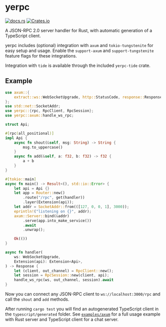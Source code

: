 # yerpc

[![docs.rs](https://img.shields.io/badge/docs.rs-documentation-green.svg)](https://docs.rs/yerpc)
[![Crates.io](https://img.shields.io/crates/v/typescript-type-def.svg)](https://crates.io/crates/yerpc)

A JSON-RPC 2.0 server handler for Rust, with automatic generation of a TypeScript client.

yerpc includes (optional) integration with `axum` and `tokio-tungstenite` for easy setup and usage. Enable the `support-axum` and `support-tungstenite`  feature flags for these integrations.

Integration with `tide` is available through the included `yerpc-tide` crate.

## Example
```rust
use axum::{
    extract::ws::WebSocketUpgrade, http::StatusCode, response::Response, routing::get, Router,
};
use std::net::SocketAddr;
use yerpc::{rpc, RpcClient, RpcSession};
use yerpc::axum::handle_ws_rpc;

struct Api;

#[rpc(all_positional)]
impl Api {
    async fn shout(&self, msg: String) -> String {
        msg.to_uppercase()
    }
    async fn add(&self, a: f32, b: f32) -> f32 {
        a + b
    }
}

#[tokio::main]
async fn main() -> Result<(), std::io::Error> {
    let api = Api {}
    let app = Router::new()
        .route("/rpc", get(handler))
        .layer(Extension(api));
    let addr = SocketAddr::from(([127, 0, 0, 1], 3000));
    eprintln!("listening on {}", addr);
    axum::Server::bind(&addr)
        .serve(app.into_make_service())
        .await
        .unwrap();

    Ok(())
}

async fn handler(
    ws: WebSocketUpgrade,
    Extension(api): Extension<Api>,
) -> Response {
    let (client, out_channel) = RpcClient::new();
    let session = RpcSession::new(client, api);
    handle_ws_rpc(ws, out_channel, session).await
}
```

Now you can connect any JSON-RPC client to `ws://localhost:3000/rpc` and call the `shout` and `add` methods.

After running `cargo test` you will find an autogenerated TypeScript client in the `typescript/generated` folder.
See [`examples/axum`](examples/axum) for a full usage example with Rust server and TypeScript client for a chat server.
